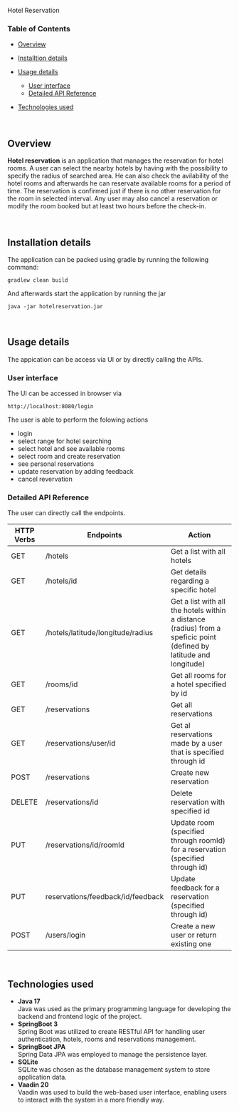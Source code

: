 Hotel Reservation

### Table of Contents

- <a href="#overview">Overview</a>
- <a href="#instalation">Installtion details</a>
- <a href="#run">Usage details</a>
    - <a href="#ui">User interface</a>
    - <a href="#api">Detailed API Reference</a>

- <a href="#techs">Technologies used</a>


<br>

## <a id="overview"></a>Overview

<b>Hotel reservation</b> is an application that manages the reservation for hotel rooms. A user can select the nearby hotels by having with the possibility to specify the radius of searched area. He can also check the avilability of the hotel rooms and afterwards he can reservate available rooms for a period of time. The reservation is confirmed just if there is no other reservation for the room in selected interval. Any user may also cancel a reservation or modify the room booked  but at least two hours before the check-in. 

<br>

## <a id="instalation"></a>Installation details

The application can be packed using gradle by running the following command:
```
gradlew clean build
```
And afterwards start the application by running the jar 

```
java -jar hotelreservation.jar 
```

<br>

## <a id="usage"></a>Usage details
 The appication can be access via UI or by directly calling the APIs.


### <a id="ui"></a>User interface

The UI can be accessed in browser via  
```
http://localhost:8080/login
```

The user is able to perform the folowing actions
- login
- select range for hotel searching
- select hotel and see available rooms
- select room and create reservation
- see personal reservations
- update reservation by adding feedback
- cancel revervation

### <a id="api"></a>Detailed API Reference

The user can directly call the endpoints.

| HTTP Verbs | Endpoints                 | Action 
| --- |---------------------------| --- | 
| GET | /hotels                   | Get a list with all hotels |
| GET | /hotels/id                | Get details regarding a specific hotel |
| GET | /hotels/latitude/longitude/radius | Get a list with all the hotels within a distance (radius) from a speficic point (defined by latitude and longitude)
| GET | /rooms/id                 | Get all rooms for a hotel specified by id 
| GET | /reservations             |  Get all reservations|
| GET | /reservations/user/id     | Get al reservations made by a user that is specified through id 
| POST | /reservations             | Create new reservation 
| DELETE | /reservations/id          | Delete reservation with specified id
| PUT | /reservations/id/roomId   | Update room (specified through roomId) for a reservation (specified through id)
| PUT | reservations/feedback/id/feedback |  Update feedback for a reservation (specified through id) 
| POST | /users/login              | Create a new user or return existing one 

<br>

## <a id="techs"></a>Technologies used

- **Java 17**<br> Java was used as the primary programming language for developing the backend and frontend logic of the project.
- **SpringBoot 3** <br> Spring Boot was utilized to create RESTful API for handling user authentication, hotels, rooms and reservations management.
- **SpringBoot JPA** <br> Spring Data JPA was employed to manage the persistence layer.
- **SQLite** <br> SQLite was chosen as the database management system to store application data.
- **Vaadin 20** <br> Vaadin was used to build the web-based user interface, enabling users to interact with the system in a more friendly way.



